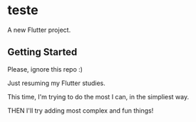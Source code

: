 # teste

A new Flutter project.

## Getting Started

Please, ignore this repo :)

Just resuming my Flutter studies.

This time, I'm trying to do the most I can, in the simpliest way.

THEN I'll try adding most complex and fun things!